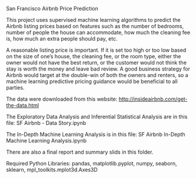 San Francisco Airbnb Price Prediction

This project uses supervised machine learning algorithms to predict the Airbnb listing prices based on features such as the number of bedrooms, number of people the house can accommodate, how much the cleaning fee is, how much an extra people should pay, etc. 

A reasonable listing price is important. If it is set too high or too low based on the size of one’s house, the cleaning fee, or the room type, either the owner would not have the best return, or the customer would not think the stay is worth the money and leave bad review. A good business strategy for Airbnb would target at the double-win of both the owners and renters, so a machine learning predictive pricing guidance would be beneficial to all parties.

The data were downloaded from this website: http://insideairbnb.com/get-the-data.html 

The Exploratory Data Analysis and Inferential Statistical Analysis are in this file: SF Airbnb - Data Story.ipynb

The In-Depth Machine Learning Analysis is in this file: SF Airbnb In-Depth Machine Learning Analysis.ipynb

There are also a final report and summary slids in this folder.

Required Python Libraries:
pandas, matplotlib.pyplot, numpy, seaborn, sklearn, mpl_toolkits.mplot3d.Axes3D


